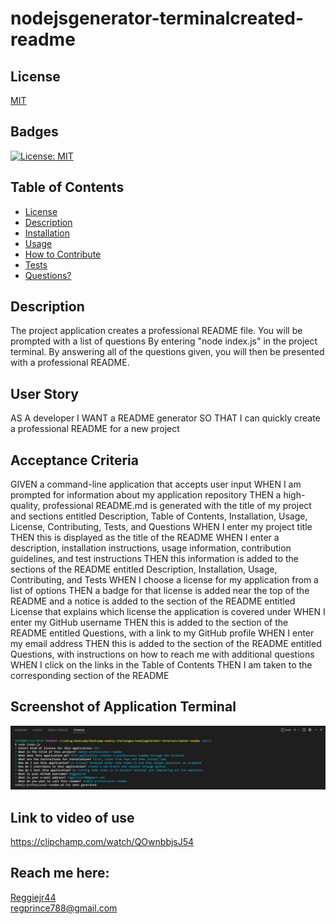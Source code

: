 # nodejsgenerator-terminalcreated-readme

  ## License
  [MIT](https://opensource.org/licenses/MIT)


  ## Badges
  [![License: MIT](https://img.shields.io/badge/License-MIT-yellow.svg)](https://opensource.org/licenses/MIT)

  ## Table of Contents
  * [License](#license)
  * [Description](#description)
  * [Installation](#installation)
  * [Usage](#usage)
  * [How to Contribute](#how-to-contribute)
  * [Tests](#tests)
  * [Questions?](#questions)

  ## Description
  The project application creates a professional README file. You will be prompted with a list of questions
  By entering "node index.js" in the project terminal. By answering all of the questions given, you will then
  be presented with a professional README.

  ## User Story
  AS A developer
  I WANT a README generator
  SO THAT I can quickly create a professional README for a new project

  ## Acceptance Criteria 
  GIVEN a command-line application that accepts user input
  WHEN I am prompted for information about my application repository
  THEN a high-quality, professional README.md is generated with the title of my project and sections entitled Description, Table of Contents, Installation, Usage, License, Contributing, Tests, and Questions
  WHEN I enter my project title
  THEN this is displayed as the title of the README
  WHEN I enter a description, installation instructions, usage information, contribution guidelines, and test instructions
  THEN this information is added to the sections of the README entitled Description, Installation, Usage, Contributing, and Tests
  WHEN I choose a license for my application from a list of options
  THEN a badge for that license is added near the top of the README and a notice is added to the section of the README entitled License that explains which license the application is covered under
  WHEN I enter my GitHub username
  THEN this is added to the section of the README entitled Questions, with a link to my GitHub profile
  WHEN I enter my email address
  THEN this is added to the section of the README entitled Questions, with instructions on how to reach me with additional questions
  WHEN I click on the links in the Table of Contents
  THEN I am taken to the corresponding section of the README

  ## Screenshot of Application Terminal

![Screenshot](./assets/media/readmeterminal.jpg)

  ## Link to video of use

https://clipchamp.com/watch/QOwnbbjsJ54
 

  ## Reach me here: 
  [Reggiejr44](https://github.com/Reggiejr44)  
  regprince788@gmail.com